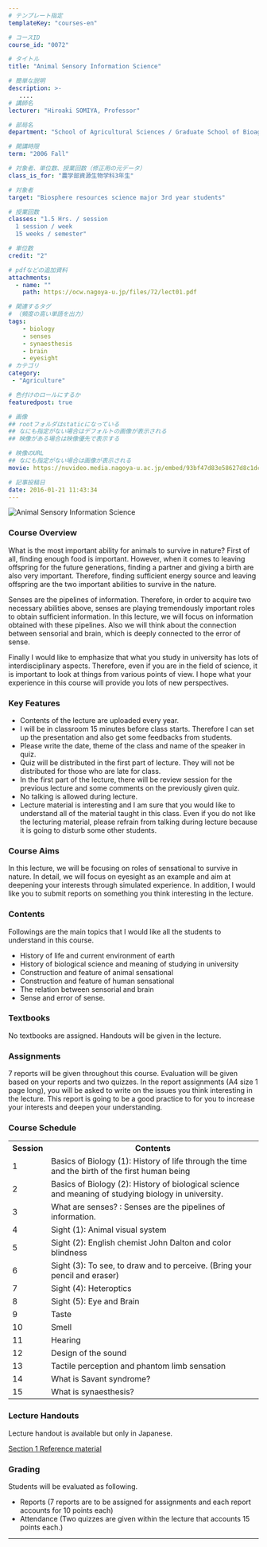 ```yaml
---
# テンプレート指定
templateKey: "courses-en"

# コースID
course_id: "0072"

# タイトル
title: "Animal Sensory Information Science"

# 簡単な説明
description: >-
   ....
# 講師名
lecturer: "Hiroaki SOMIYA, Professor"

# 部局名
department: "School of Agricultural Sciences / Graduate School of Bioagricultural Sciences"

# 開講時限
term: "2006	Fall"

# 対象者、単位数、授業回数（修正用の元データ）
class_is_for: "農学部資源生物学科3年生"

# 対象者
target: "Biosphere resources science major 3rd year students"

# 授業回数
classes: "1.5 Hrs. / session
  1 session / week
  15 weeks / semester"

# 単位数
credit: "2"

# pdfなどの追加資料
attachments:
  - name: "" 
    path: https://ocw.nagoya-u.jp/files/72/lect01.pdf

# 関連するタグ
# （頻度の高い単語を出力）
tags:
    - biology
    - senses
    - synaesthesis
    - brain
    - eyesight
# カテゴリ
category:
 - "Agriculture"

# 色付けのロールにするか
featuredpost: true

# 画像
## rootフォルダはstaticになっている
## なにも指定がない場合はデフォルトの画像が表示される
## 映像がある場合は映像優先で表示する

# 映像のURL
## なにも指定がない場合は画像が表示される
movie: https://nuvideo.media.nagoya-u.ac.jp/embed/93bf47d83e58627d8c1dca20d857e11f60065924

# 記事投稿日
date: 2016-01-21 11:43:34
---
```


![Animal Sensory Information Science](https://ocw.nagoya-u.jp/files/72/s_kanban_somiya.jpg)

### Course Overview

What is the most important ability for animals to survive in nature? First of all, finding enough food is important. However, when it comes to leaving offspring for the future generations, finding a partner and giving a birth are also very important. Therefore, finding sufficient energy source and leaving offspring are the two important abilities to survive in the nature.

Senses are the pipelines of information. Therefore, in order to acquire two necessary abilities above, senses are playing tremendously important roles to obtain sufficient information. In this lecture, we will focus on information obtained with these pipelines. Also we will think about the connection between sensorial and brain, which is deeply connected to the error of sense.

Finally I would like to emphasize that what you study in university has lots of interdisciplinary aspects. Therefore, even if you are in the field of science, it is important to look at things from various points of view. I hope what your experience in this course will provide you lots of new perspectives.

### Key Features

- Contents of the lecture are uploaded every year.
- I will be in classroom 15 minutes before class starts. Therefore I can set up the presentation and also get some feedbacks from students.
- Please write the date, theme of the class and name of the speaker in quiz.
- Quiz will be distributed in the first part of lecture. They will not be distributed for those who are late for class.
- In the first part of the lecture, there will be review session for the previous lecture and some comments on the previously given quiz.
- No talking is allowed during lecture.
- Lecture material is interesting and I am sure that you would like to understand all of the material taught in this class. Even if you do not like the lecturing material, please refrain from talking during lecture because it is going to disturb some other students. </ul>

### Course Aims

In this lecture, we will be focusing on roles of sensational to survive in nature. In detail, we will focus on eyesight as an example and aim at deepening your interests through simulated experience. In addition, I would like you to submit reports on something you think interesting in the lecture.

### Contents

Followings are the main topics that I would like all the students to understand in this course.

- History of life and current environment of earth
- History of biological science and meaning of studying in university
- Construction and feature of animal sensational
- Construction and feature of human sensational
- The relation between sensorial and brain
- Sense and error of sense.

### Textbooks

No textbooks are assigned. Handouts will be given in the lecture.

### Assignments

7 reports will be given throughout this course. Evaluation will be given based on your reports and two quizzes. In the report assignments (A4 size 1 page long), you will be asked to write on the issues you think interesting in the lecture. This report is going to be a good practice to for you to increase your interests and deepen your understanding.

<h3>Course Schedule</h3>
<table class="basic" width="455">
<tr>
<th class="center">Session</th>
<th class="center">Contents</th>
</tr>
<tr>
<td class="center">1</td>
<td>
Basics of Biology (1): History of life through the time and the birth of the first human being </td>
</tr>
<tr>
<td class="center">2</td>
<td>
Basics of Biology (2): History of biological science and meaning of studying biology in university. </td>
</tr>
<tr>
<td class="center">3</td>
<td>
What are senses? : Senses are the pipelines of information.</td>
</tr>
<tr>
<td class="center">4</td>
<td>
Sight (1): Animal visual system
</td>
</tr>
<tr>
<td class="center">5</td>
<td>
Sight (2): English chemist John Dalton and color blindness </td>
</tr>
<tr>
<td class="center">6</td>
<td>
Sight (3): To see, to draw and to perceive. (Bring your pencil and eraser)</td>
</tr>
<tr>
<td class="center">7</td>
<td>
Sight (4): Heteroptics </td>
</tr>
<tr>
<td class="center">8</td>
<td>
Sight (5): Eye and Brain
</td>
</tr>
<tr>
<td class="center">9</td>
<td>
Taste </td>
</tr>
<tr>
<td class="center">10</td>
<td>
Smell </td>
</tr>
<tr>
<td class="center">11</td>
<td>
Hearing
</td>
</tr>
<tr>
<td class="center">12</td>
<td>
Design of the sound </td>
</tr>
<tr>
<td class="center">13</td>
<td>
Tactile perception and phantom limb sensation </td>
</tr>
<tr>
<td class="center">14</td>
<td>
What is Savant syndrome?
</td>
</tr>
<tr>
<td class="center">15</td>
<td>
What is synaesthesis?
</td>
</tr>
</table>

### Lecture Handouts

Lecture handout is available but only in Japanese.

[Section 1 Reference material](https://ocw.nagoya-u.jp/files/72/lect01.pdf)

### Grading

Students will be evaluated as following.

- Reports (7 reports are to be assigned for assignments and each report accounts for 10 points each)
- Attendance (Two quizzes are given within the lecture that accounts 15 points each.) </ul>

---
